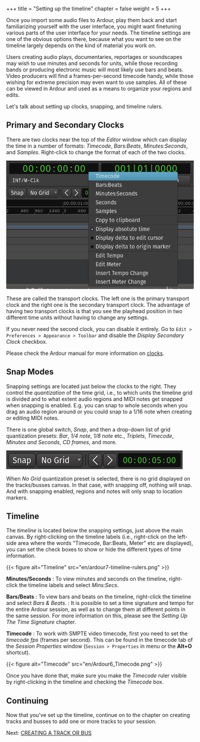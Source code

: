 +++
title = "Setting up the timeline"
chapter = false
weight = 5
+++

Once you import some audio files to Ardour, play them back and start
familiarizing yourself with the user interface, you might want finetuning
various parts of the user interface for your needs. The timeline settings are
one of the obvious options there, because what you want to see on the timeline
largely depends on the kind of material you work on.

Users creating audio plays, documentaries, reportages or soundscapes may wish
to use minutes and seconds for units, while those recording bands or producing
electronic music will most likely use bars and beats. Video producers will
find a frames-per-second timecode handy, while those wishing for extreme
precision may even want to use samples. All of these can be viewed in Ardour
and used as a means to organize your regions and edits.

Let's talk about setting up clocks, snapping, and timeline rulers.

## Primary and Secondary Clocks

There are two clocks near the top of the _Editor_ window which can display the
time in a number of formats: *Timecode*, *Bars:Beats*, *Minutes:Seconds*, and
*Samples*. Right-click to change the format of each of the two clocks.

![Clock Units](en/Ardour6_Clock_Units.png?width=30vw)

These are called the transport clocks. The left one is the primary transport
clock and the right one is the secondary transport clock. The advantage of
having two transport clocks is that you see the playhead position in two
different time units without having to change any settings.

If you never need the second clock, you can disable it entirely. Go to 
`Edit > Preferences > Appearance > Toolbar` and disable the _Display Secondary
Clock_ checkbox.

Please check the Ardour manual for more information on
[clocks](http://manual.ardour.org/ardours-interface/using-ardour-clock-displays/).

## Snap Modes

Snapping settings are located just below the clocks to the right. They control
the _quantization_ of the time grid, i.e., to which units the timeline grid is
divided and to what extent audio regions and MIDI notes get snapped when
snapping is enabled. E.g. you can snap to whole seconds when you drag an audio
region around or you could snap to a 1/16 note when creating or editing MIDI
notes.

There is one global switch, _Snap_, and then a drop-down list of grid
quantization presets: _Bar_, _1/4 note_, _1/8 note_ etc., _Triplets_,
_Timecode_, _Minutes and Seconds_, _CD frames_, and more.

![Snap](en/Ardour6_Snap_Options_and_Nudge_Controls.png?width=20vw)

When _No Grid_ quantization preset is selected, there is no grid displayed on
the tracks/busses canvas. In that case, with snapping off, nothing will snap.
And with snapping enabled, regions and notes will only snap to location markers.

## Timeline

The _timeline_ is located below the snapping settings, just above the main
canvas. By right-clicking on the timeline labels (i.e., right-click on the
left-side area where the words "Timecode, Bar:Beats, Meter" etc are displayed),
you can set the check boxes to show or hide the different types of time
information.

{{< figure alt="Timeline" src="en/ardour7-timeline-rulers.png" >}}

**Minutes/Seconds**
: To view minutes and seconds on the timeline, right-click the timeline labels
and select _Mins:Secs_.

**Bars/Beats**
: To view bars and beats on the timeline, right-click the timeline and
select _Bars & Beats_.
: It is possible to set a time signature and tempo for the entire Ardour
session, as well as to change them at different points in the same
session. For more information on this, please see the _Setting Up The
Time Signature_ chapter.

**Timecode**
: To work with SMPTE video timecode, first you need to set the _timecode
fps_ (frames per second). This can be found in the timecode tab of the
_Session Properties_ window (`Session > Properties` in menu or the **Alt+O** 
shortcut).

{{< figure alt="Timecode" src="en/Ardour6_Timecode.png" >}}

Once you have done that, make sure you make the _Timecode_ ruler visible
by right-clicking in the timeline and checking the _Timecode_ box.

## Continuing

Now that you've set up the timeline, continue on to the chapter on
creating tracks and busses to add one or more tracks to your session.

Next: [CREATING A TRACK OR BUS](../creating-a-track-or-bus)
